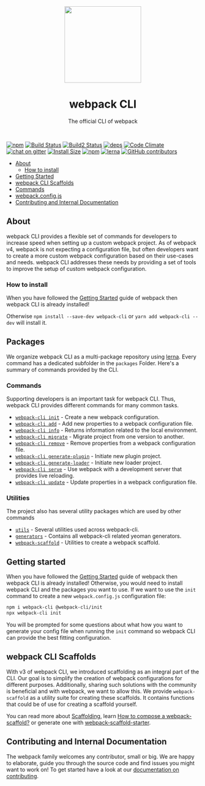 <div align="center">
    <a href="https://github.com/webpack/webpack-cli">
        <img width="200" height="200" src="https://webpack.js.org/assets/icon-square-big.svg">
    </a>
</div>

<h1 align="center">webpack CLI</h1>

<p align="center">
  The official CLI of webpack
</p>
<br>

[![npm](https://img.shields.io/npm/v/webpack-cli.svg)](https://www.npmjs.com/package/webpack-cli)
[![Build Status](https://travis-ci.org/webpack/webpack-cli.svg)](https://travis-ci.org/webpack/webpack-cli)
[![Build2 Status](https://dev.azure.com/webpack/webpack/_apis/build/status/webpack.webpack-cli)](https://dev.azure.com/webpack/webpack/_build/latest?definitionId=4)
[![deps][deps]][deps-url]
[![Code Climate](https://codeclimate.com/github/webpack/webpack-cli/badges/gpa.svg)](https://codeclimate.com/github/webpack/webpack-cli)
[![chat on gitter](https://badges.gitter.im/webpack/webpack.svg)](https://gitter.im/webpack/webpack)
[![Install Size](https://packagephobia.now.sh/badge?p=webpack-cli)](https://packagephobia.now.sh/result?p=webpack-cli)
[![npm](https://img.shields.io/npm/dw/webpack-cli.svg)](https://www.npmjs.com/package/webpack-cli)
[![lerna](https://img.shields.io/badge/maintained%20with-lerna-cc00ff.svg)](https://lernajs.io/)
[![GitHub contributors](https://img.shields.io/github/contributors/webpack/webpack-cli.svg)](https://github.com/webpack/webpack-cli/graphs/contributors)

-   [About](#about)
    -   [How to install](#how-to-install)
-   [Getting Started](#getting-started)
-   [webpack CLI Scaffolds](#webpack-cli-scaffolds)
-   [Commands](#commands)
-   [webpack.config.js](https://webpack.js.org/concepts/configuration/)
-   [Contributing and Internal Documentation](#contributing-and-internal-documentation)

## About

webpack CLI provides a flexible set of commands for developers to increase speed when setting up a custom webpack project. As of webpack v4, webpack is not expecting a configuration file, but often developers want to create a more custom webpack configuration based on their use-cases and needs. webpack CLI addresses these needs by providing a set of tools to improve the setup of custom webpack configuration.

### How to install

When you have followed the [Getting Started](https://webpack.js.org/guides/getting-started/) guide of webpack then webpack CLI is already installed!

Otherwise `npm install --save-dev webpack-cli` or `yarn add webpack-cli --dev` will install it.

## Packages

We organize webpack CLI as a multi-package repository using [lerna](https://github.com/lerna/lerna). Every command has a dedicated subfolder in the `packages` Folder. Here's a summary of commands provided by the CLI.

### Commands

Supporting developers is an important task for webpack CLI. Thus, webpack CLI provides different commands for many common tasks.

-   [`webpack-cli init`](./packages/init/README.md#webpack-cli-init) - Create a new webpack configuration.
-   [`webpack-cli add`](./packages/add/README.md#webpack-cli-add) - Add new properties to a webpack configuration file.
-   [`webpack-cli info`](./packages/info/README.md#webpack-cli-info) - Returns information related to the local environment.
-   [`webpack-cli migrate`](./packages/migrate/README.md#webpack-cli-migrate) - Migrate project from one version to another.
-   [`webpack-cli remove`](./packages/remove/README.md#webpack-cli-remove) - Remove properties from a webpack configuration file.
-   [`webpack-cli generate-plugin`](./packages/generate-plugin/README.md#webpack-cli-generate-plugin) - Initiate new plugin project.
-   [`webpack-cli generate-loader`](./packages/generate-loader/README.md#webpack-cli-generate-loader) - Initiate new loader project.
-   [`webpack-cli serve`](./packages/serve/README.md#webpack-cli-serve) - Use webpack with a development server that provides live reloading.
-   [`webpack-cli update`](./packages/update/README.md#webpack-cli-update) - Update properties in a webpack configuration file.

### Utilities

The project also has several utility packages which are used by other commands

-   [`utils`](./packages/utils/README.md) - Several utilities used across webpack-cli.
-   [`generators`](./packages/generators/README.md) - Contains all webpack-cli related yeoman generators.
-   [`webpack-scaffold`](./packages/info/README.md#webpack-cli-info) - Utilities to create a webpack scaffold.

## Getting started

When you have followed the [Getting Started](https://webpack.js.org/guides/getting-started/) guide of webpack then webpack CLI is already installed! Otherwise, you would need to install webpack CLI and the packages you want to use. If we want to use the `init` command to create a new `webpack.config.js` configuration file:

```sh
npm i webpack-cli @webpack-cli/init
npx webpack-cli init
```

You will be prompted for some questions about what how you want to generate your config file when running the `init` command so webpack CLI can provide the best fitting configuration.

## webpack CLI Scaffolds

With v3 of webpack CLI, we introduced scaffolding as an integral part of the CLI. Our goal is to simplify the creation of webpack configurations for different purposes. Additionally, sharing such solutions with the community is beneficial and with webpack, we want to allow this. We provide `webpack-scaffold` as a utility suite for creating these scaffolds. It contains functions that could be of use for creating a scaffold yourself.

You can read more about [Scaffolding](https://webpack.js.org/guides/scaffolding), learn [How to compose a webpack-scaffold?](https://webpack.js.org/contribute/writing-a-scaffold) or generate one with [webpack-scaffold-starter](https://github.com/rishabh3112/webpack-scaffold-starter).

## Contributing and Internal Documentation

The webpack family welcomes any contributor, small or big. We are happy to elaborate, guide you through the source code and find issues you might want to work on! To get started have a look at our [documentation on contributing](./.github/CONTRIBUTING.md).

[deps]: https://img.shields.io/david/webpack/webpack.svg
[deps-url]: https://david-dm.org/webpack/webpack-cli
